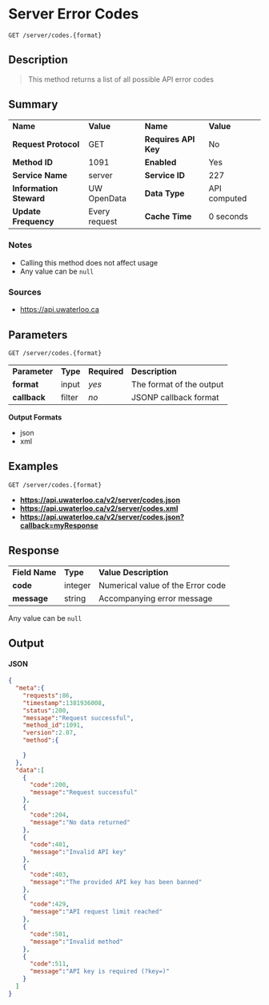 # Server Error Codes

```
GET /server/codes.{format}
```

## Description

> This method returns a list of all possible API error codes

## Summary

<table>
  <tr>
    <td><b>Name</b></td>
    <td><b>Value</b></td>
    <td><b><b>Name</b></b></td>
    <td><b>Value</b></td>
  </tr>
  <tr>
    <td><b>Request Protocol</b></td>
    <td>GET</td>
    <td><b>Requires API Key</b></td>
    <td>No</td>
  </tr>
  <tr>
    <td><b>Method ID</b></td>
    <td>1091</td>
    <td><b>Enabled</b></td>
    <td>Yes</td>
  </tr>
  <tr>
    <td><b>Service Name</b></td>
    <td>server</td>
    <td><b>Service ID</b></td>
    <td>227</td>
  </tr>
  <tr>
    <td><b>Information Steward</b></td>
    <td>UW OpenData</td>
    <td><b>Data Type</b></td>
    <td>API computed</td>
  </tr>
  <tr>
    <td><b>Update Frequency</b></td>
    <td>Every request</td>
    <td><b>Cache Time</b></td>
    <td>0 seconds</td>
  </tr>
</table>


### Notes

- Calling this method does not affect usage
- Any value can be `null`


### Sources

- https://api.uwaterloo.ca


## Parameters

```
GET /server/codes.{format}
```

<table>
  <tr>
    <td><b>Parameter</b></td>
    <td><b>Type</b></td>
    <td><b><b>Required</b></b></td>
    <td><b>Description</b></td>
  </tr>
  <tr>
    <td><b>format</b></td>
    <td>input</td>
    <td><i>yes</i></td>
    <td>The format of the output</td>
  </tr>
  <tr>
    <td><b>callback</b></td>
    <td>filter</td>
    <td><i>no</i></td>
    <td>JSONP callback format</td>
  </tr>
</table>

**Output Formats**

- json
- xml


## Examples

```
GET /server/codes.{format}
```

- **https://api.uwaterloo.ca/v2/server/codes.json**
- **https://api.uwaterloo.ca/v2/server/codes.xml**
- **https://api.uwaterloo.ca/v2/server/codes.json?callback=myResponse**


## Response

<table>
  <tr>
    <td><b>Field Name</b></td>
    <td><b>Type</b></td>
    <td><b>Value Description</b></td>
  </tr>
  <tr>
    <td><b>code</b></td>
    <td>integer</td>
    <td>Numerical value of the Error code</td>
  </tr>
  <tr>
    <td><b>message</b></td>
    <td>string</td>
    <td>Accompanying error message</td>
  </tr>
</table>


Any value can be `null`

## Output

#### JSON

```json
{
  "meta":{
    "requests":86,
    "timestamp":1381936008,
    "status":200,
    "message":"Request successful",
    "method_id":1091,
    "version":2.07,
    "method":{
      
    }
  },
  "data":[
    {
      "code":200,
      "message":"Request successful"
    },
    {
      "code":204,
      "message":"No data returned"
    },
    {
      "code":401,
      "message":"Invalid API key"
    },
    {
      "code":403,
      "message":"The provided API key has been banned"
    },
    {
      "code":429,
      "message":"API request limit reached"
    },
    {
      "code":501,
      "message":"Invalid method"
    },
    {
      "code":511,
      "message":"API key is required (?key=)"
    }
  ]
}
```

